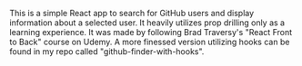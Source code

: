 This is a simple React app to search for GitHub users and display information about a selected user. It heavily utilizes prop drilling only as a learning experience. It was made by following Brad Traversy's "React Front to Back" course on Udemy. A more finessed version utilizing hooks can be found in my repo called "github-finder-with-hooks".
